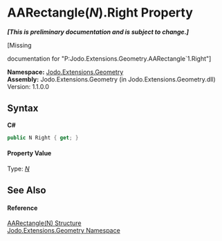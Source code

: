 # AARectangle(*N*).Right Property 
 _**\[This is preliminary documentation and is subject to change.\]**_

\[Missing <summary> documentation for "P:Jodo.Extensions.Geometry.AARectangle`1.Right"\]

**Namespace:**&nbsp;<a href="N_Jodo_Extensions_Geometry">Jodo.Extensions.Geometry</a><br />**Assembly:**&nbsp;Jodo.Extensions.Geometry (in Jodo.Extensions.Geometry.dll) Version: 1.1.0.0

## Syntax

**C#**<br />
``` C#
public N Right { get; }
```


#### Property Value
Type: <a href="T_Jodo_Extensions_Geometry_AARectangle_1">*N*</a>

## See Also


#### Reference
<a href="T_Jodo_Extensions_Geometry_AARectangle_1">AARectangle(N) Structure</a><br /><a href="N_Jodo_Extensions_Geometry">Jodo.Extensions.Geometry Namespace</a><br />